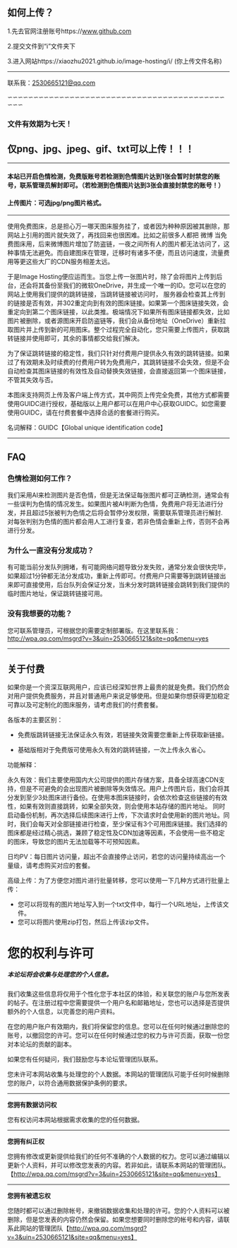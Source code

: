 

## 如何上传？

1.先去官网注册账号https://www.github.com

2.提交文件到“i”文件夹下

3.进入网站https://xiaozhu2021.github.io/image-hosting/i/ (你上传文件名称)

-----------------------------

联系我：2530665121@qq.com

∽∽∽∽∽∽∽∽∽∽∽∽∽∽∽∽∽∽∽∽∽∽∽∽∽∽∽∽∽∽∽∽∽∽∽∽∽∽∽∽∽∽∽∽∽

### 文件有效期为七天！
## 仅png、jpg、jpeg、gif、txt可以上传！！！

---------------------------

#### 本站已开启色情检测，免费版账号若检测到色情图片达到1张会暂时封禁您的账号，联系管理员解封即可。（若检测到色情图片达到3张会直接封禁您的账号！）

#### 上传图片：可选jpg/png图片格式。

--------------------

使用免费图床，总是担心万一哪天图床服务挂了，或者因为种种原因被其删除，那网站上引用的图片就失效了，再找回来也很困难。比如之前很多人都把 微博 当免费图床用，后来微博图片增加了防盗链，一夜之间所有人的图片都无法访问了，这种事情无法避免。而自建图床在管理，迁移时有诸多不便，而且访问速度，流量费用等更这些大厂的CDN服务相差太远。

于是Image Hosting便应运而生。当您上传一张图片时，除了会将图片上传到后台，还会将其备份至我们的微软OneDrive，并生成一个唯一的ID。您可以在您的网站上使用我们提供的跳转链接，当跳转链接被访问时，
服务器会检查其上传到的链接是否有效，并302重定向到有效的图床链接。如果第一个图床链接失效，会重定向到第二个图床链接，以此类推。极端情况下如果所有图床链接都失效，比如图片被删除，或者源图床开启防盗链等，我们会从备份地址（OneDrive）重新拉取图片并上传到新的可用图床。整个过程完全自动化，您只需要上传图片，获取跳转链接并使用即可，其余的事情都交给我们解决。

为了保证跳转链接的稳定性，我们只针对付费用户提供永久有效的跳转链接。如果过了有效期未及时续费的付费用户转为免费用户，其跳转链接不会失效，但是不会自动检查其图床链接的有效性及自动替换失效链接，会直接返回第一个图床链接，不管其失效与否。

本图床支持网页上传及客户端上传方式，其中网页上传完全免费，其他方式都需要使用GUIDC进行授权，基础版以上用户都可以在用户中心获取GUIDC。如您需要使用GUIDC，请在付费套餐中选择合适的套餐进行购买。



名词解释：GUIDC【Global unique identification code】



------------------------
## FAQ

### 色情检测如何工作？
我们采用AI来检测图片是否色情，但是无法保证每张图片都可正确检测，通常会有一些误判为色情的情况发生。如果图片被AI判断为色情，免费用户将无法进行分发，并且超过5张被判为色情之后将会暂停分发权限，需要联系管理员进行解封.
对每张判别为色情的图片都会用人工进行复查，若非色情会重新上传，否则不会再进行分发。

### 为什么一直没有分发成功？
有可能当前分发队列拥堵，有可能网络问题导致分发失败，通常分发会很快完毕，如果超过1分钟都无法分发成功，重新上传即可。付费用户只需要等到跳转链接出来即可直接使用，后台队列会保证分发，当未分发时跳转链接会跳转到我们提供的临时图片地址，保证跳转链接可用。

### 没有我想要的功能？
您可联系管理员，可根据您的需要定制部署版。在这里联系我：  http://wpa.qq.com/msgrd?v=3&uin=2530665121&site=qq&menu=yes

--------------------------
## 关于付费

如果你是一个资深互联网用户，应该已经深知世界上最贵的就是免费。我们仍然会对用户提供免费服务，并且对普通用户来说足够使用。但是如果你想获得更加稳定可靠以及可定制化的图床服务，请考虑我们的付费套餐。

各版本的主要区别：

* 免费版跳转链接无法保证永久有效，若链接失效需要您重新上传获取新链接。

* 基础版相对于免费版可使用永久有效的跳转链接，一次上传永久省心。

功能解释：

永久有效：我们主要使用国内大公司提供的图片存储方案，具备全球高速CDN支持，但是不可避免的会出现图片被删除等失效情况。用户上传图片后，我们会将其分发到至少3处图床进行备份。在使用本图床链接时，会依次检查这些链接的有效性，如果有效则直接跳转，如果全部失效，则会使用本站存储的图片地址。
同时启动备份机制，再次选择后续图床进行上传，下次请求时会使用新的图片地址。同时，我们会每天对全部链接进行检查，至少保证有3个可用图床链接。我们选择的图床都是经过精心挑选，兼顾了稳定性及CDN加速等因素，不会使用一些不稳定的图床，导致您的图片无法加载等不可预知因素。

日均PV：每日图片访问量，超出不会直接停止访问，若您的访问量持续高出一个量级，请考虑购买对应的套餐。

高级上传：为了方便您对图片进行批量转移，您可以使用一下几种方式进行批量上传：

* 您可以将现有的图片地址写入到一个txt文件中，每行一个URL地址，上传该文件。
* 您可以将图片使用zip打包，然后上传该zip文件。







# 您的权利与许可

##### 本论坛将会收集与处理您的个人信息。

我们收集这些信息将仅用于个性化您于本社区的体验，和关联您的账户与您所发表的帖子。在注册过程中您需要提供一个用户名和邮箱地址，您也可以选择是否提供额外的个人信息，以完善您的用户资料。

在您的用户账户有效期内，我们将保留您的信息。您可以在任何时候通过删除您的账号，以撤回您的许可。您可以在任何时候通过您的权力与许可页面，获取一份您对本论坛的贡献的副本。

如果您有任何疑问，我们鼓励您与本论坛管理团队联系。

您未许可本网站收集与处理您的个人数据。本网站的管理团队可能于任何时候删除您的账户，以符合通用数据保护条例的要求。

-----------------



**您拥有数据访问权**

您有权访问本网站根据需求收集的您的任何数据。



--------------------

**您拥有纠正权**

您拥有修改或更新提供给我们的任何不准确的个人数据的权力。您可以通过编辑以更新个人资料，并可以修改您发表的内容。若非如此，请联系本网站的管理团队。【http://wpa.qq.com/msgrd?v=3&uin=2530665121&site=qq&menu=yes】

----------

**您拥有被遗忘权**

您随时都可以通过删除帐号，来撤销数据收集和处理的许可。您的个人资料可以被删除，但是您发表的内容仍然会保留。如果您想要同时删除您的帐号和内容，请联系此网站的管理团队【http://wpa.qq.com/msgrd?v=3&uin=2530665121&site=qq&menu=yes】